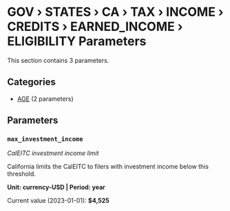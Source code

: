 # GOV › STATES › CA › TAX › INCOME › CREDITS › EARNED_INCOME › ELIGIBILITY Parameters

This section contains 3 parameters.

## Categories

- [AGE](age/index.md) (2 parameters)

## Parameters

### `max_investment_income`
*CalEITC investment income limit*

California limits the CalEITC to filers with investment income below this threshold.

**Unit: currency-USD | Period: year**

Current value (2023-01-01): **$4,525**

